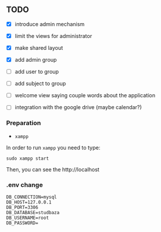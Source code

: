 ## TODO

- [X] introduce admin mechanism
- [X] limit the views for administrator
- [X] make shared layout
- [X] add admin group
- [ ] add user to group
- [ ] add subject to group
- [ ] welcome view saying couple words about the application
- [ ] integration with the google drive (maybe calendar?)


### Preparation

* `xampp`

In order to run `xampp` you need to type:

```console
sudo xampp start
```

Then, you can see the http://localhost


### .env change

```
DB_CONNECTION=mysql
DB_HOST=127.0.0.1
DB_PORT=3306
DB_DATABASE=studbaza
DB_USERNAME=root
DB_PASSWORD=
```
